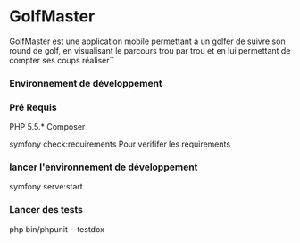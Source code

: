 # GolfMaster

GolfMaster est une application mobile permettant à un golfer de suivre son round de golf, en visualisant le parcours trou par trou et en lui permettant de compter ses coups réaliser``

### Environnement de développement

### Pré Requis 

PHP 5.5.*
Composer

symfony check:requirements
Pour verififer les requirements


### lancer l'environnement de développement
symfony serve:start

### Lancer des tests

php bin/phpunit --testdox





